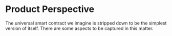 # Product Perspective

The universal smart contract we imagine is stripped down to be the simplest version of itself. There are some aspects to be captured in this matter.
